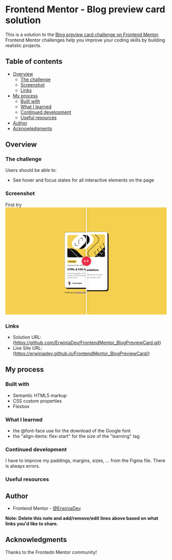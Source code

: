 # Frontend Mentor - Blog preview card solution

This is a solution to the [Blog preview card challenge on Frontend Mentor](https://www.frontendmentor.io/challenges/blog-preview-card-ckPaj01IcS). Frontend Mentor challenges help you improve your coding skills by building realistic projects. 

## Table of contents

- [Overview](#overview)
  - [The challenge](#the-challenge)
  - [Screenshot](#screenshot)
  - [Links](#links)
- [My process](#my-process)
  - [Built with](#built-with)
  - [What I learned](#what-i-learned)
  - [Continued development](#continued-development)
  - [Useful resources](#useful-resources)
- [Author](#author)
- [Acknowledgments](#acknowledgments)


## Overview

### The challenge

Users should be able to:

- See hover and focus states for all interactive elements on the page

### Screenshot
First try
![First try](./screenshots/Screenshot1.png)

### Links

- Solution URL: (https://github.com/ErwiniaDev/FrontendMentor_BlogPreviewCard.git)
- Live Site URL: (https://erwiniadev.github.io/FrontendMentor_BlogPreviewCard/)

## My process

### Built with

- Semantic HTML5 markup
- CSS custom properties
- Flexbox

### What I learned

- the @font-face use for the download of the Google font
- the "align-items: flex-start" for the size of the "learning" tag

### Continued development

I have to improve my paddings, margins, sizes, ... from the Figma file. There is always errors.

### Useful resources



## Author

- Frontend Mentor - [@ErwiniaDev](https://www.frontendmentor.io/profile/ErwiniaDev)

**Note: Delete this note and add/remove/edit lines above based on what links you'd like to share.**

## Acknowledgments

Thanks to the Frontedn Mentor community!
